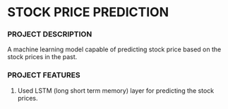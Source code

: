 # STOCK PRICE PREDICTION

### PROJECT DESCRIPTION
A machine learning model capable of predicting stock price based on the stock prices in the past. 

### PROJECT FEATURES
1. Used LSTM (long short term memory) layer for predicting the stock prices.